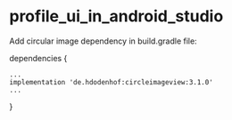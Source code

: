 # profile_ui_in_android_studio



Add circular image dependency in build.gradle file:

dependencies {

    ...    
    implementation 'de.hdodenhof:circleimageview:3.1.0'
    ...
}
